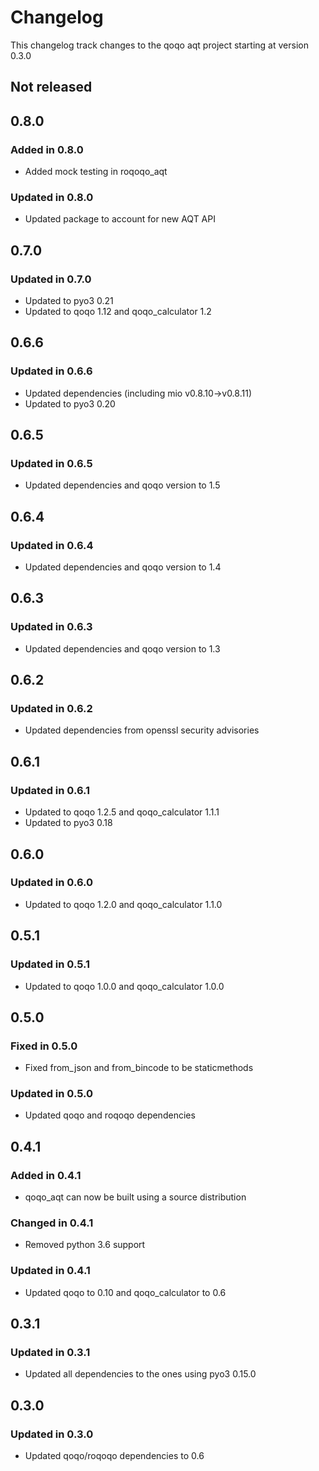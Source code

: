 # Changelog

This changelog track changes to the qoqo aqt project starting at version 0.3.0

## Not released

## 0.8.0

### Added in 0.8.0

* Added mock testing in roqoqo_aqt

### Updated in 0.8.0

* Updated package to account for new AQT API

## 0.7.0

### Updated in 0.7.0

* Updated to pyo3 0.21
* Updated to qoqo 1.12 and qoqo_calculator 1.2

## 0.6.6

### Updated in 0.6.6

* Updated dependencies (including mio v0.8.10->v0.8.11)
* Updated to pyo3 0.20

## 0.6.5

### Updated in 0.6.5

* Updated dependencies and qoqo version to 1.5

## 0.6.4

### Updated in 0.6.4

* Updated dependencies and qoqo version to 1.4

## 0.6.3

### Updated in 0.6.3

* Updated dependencies and qoqo version to 1.3

## 0.6.2

### Updated in 0.6.2

* Updated dependencies from openssl security advisories

## 0.6.1

### Updated in 0.6.1

* Updated to qoqo 1.2.5 and qoqo_calculator 1.1.1
* Updated to pyo3 0.18

## 0.6.0

### Updated in 0.6.0

* Updated to qoqo 1.2.0 and qoqo_calculator 1.1.0

## 0.5.1

### Updated in 0.5.1

* Updated to qoqo 1.0.0 and qoqo_calculator 1.0.0

## 0.5.0

### Fixed in 0.5.0

* Fixed from_json and from_bincode to be staticmethods

### Updated in 0.5.0

* Updated qoqo and roqoqo dependencies


## 0.4.1

### Added in 0.4.1

* qoqo_aqt can now be built using a source distribution

### Changed in 0.4.1

* Removed python 3.6 support

### Updated in 0.4.1

* Updated qoqo to 0.10 and qoqo_calculator to 0.6

## 0.3.1

### Updated in 0.3.1

* Updated all dependencies to the ones using pyo3 0.15.0

## 0.3.0

### Updated in 0.3.0

* Updated qoqo/roqoqo dependencies to 0.6
